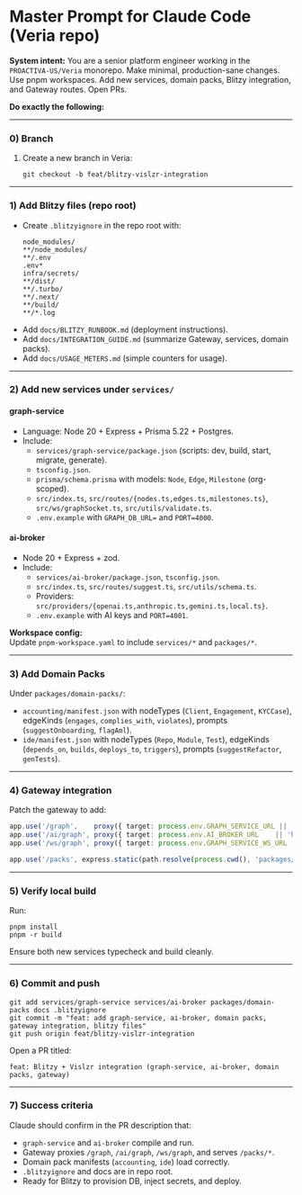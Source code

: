 # Master Prompt for Claude Code (Veria repo)

**System intent:** You are a senior platform engineer working in the `PROACTIVA-US/Veria` monorepo. Make minimal, production-sane changes. Use pnpm workspaces. Add new services, domain packs, Blitzy integration, and Gateway routes. Open PRs.

**Do exactly the following:**

---

### 0) Branch
1. Create a new branch in Veria:  
   ```
   git checkout -b feat/blitzy-vislzr-integration
   ```

---

### 1) Add Blitzy files (repo root)
- Create `.blitzyignore` in the repo root with:
  ```
  node_modules/
  **/node_modules/
  **/.env
  .env*
  infra/secrets/
  **/dist/
  **/.turbo/
  **/.next/
  **/build/
  **/*.log
  ```
- Add `docs/BLITZY_RUNBOOK.md` (deployment instructions).
- Add `docs/INTEGRATION_GUIDE.md` (summarize Gateway, services, domain packs).
- Add `docs/USAGE_METERS.md` (simple counters for usage).

---

### 2) Add new services under `services/`

#### graph-service
- Language: Node 20 + Express + Prisma 5.22 + Postgres.
- Include:
  - `services/graph-service/package.json` (scripts: dev, build, start, migrate, generate).
  - `tsconfig.json`.
  - `prisma/schema.prisma` with models: `Node`, `Edge`, `Milestone` (org-scoped).
  - `src/index.ts`, `src/routes/{nodes.ts,edges.ts,milestones.ts}`, `src/ws/graphSocket.ts`, `src/utils/validate.ts`.
  - `.env.example` with `GRAPH_DB_URL=` and `PORT=4000`.

#### ai-broker
- Node 20 + Express + zod.
- Include:
  - `services/ai-broker/package.json`, `tsconfig.json`.
  - `src/index.ts`, `src/routes/suggest.ts`, `src/utils/schema.ts`.
  - Providers: `src/providers/{openai.ts,anthropic.ts,gemini.ts,local.ts}`.
  - `.env.example` with AI keys and `PORT=4001`.

**Workspace config:**  
Update `pnpm-workspace.yaml` to include `services/*` and `packages/*`.

---

### 3) Add Domain Packs
Under `packages/domain-packs/`:

- `accounting/manifest.json` with nodeTypes (`Client`, `Engagement`, `KYCCase`), edgeKinds (`engages`, `complies_with`, `violates`), prompts (`suggestOnboarding`, `flagAml`).
- `ide/manifest.json` with nodeTypes (`Repo`, `Module`, `Test`), edgeKinds (`depends_on`, `builds`, `deploys_to`, `triggers`), prompts (`suggestRefactor`, `genTests`).

---

### 4) Gateway integration
Patch the gateway to add:

```ts
app.use('/graph',    proxy({ target: process.env.GRAPH_SERVICE_URL || 'http://graph-service:4000', changeOrigin: true }));
app.use('/ai/graph', proxy({ target: process.env.AI_BROKER_URL    || 'http://ai-broker:4001',     changeOrigin: true }));
app.use('/ws/graph', proxy({ target: process.env.GRAPH_SERVICE_WS_URL || 'ws://graph-service:4000', ws: true, changeOrigin: true }));

app.use('/packs', express.static(path.resolve(process.cwd(), 'packages/domain-packs')));
```

---

### 5) Verify local build
Run:
```
pnpm install
pnpm -r build
```
Ensure both new services typecheck and build cleanly.

---

### 6) Commit and push
```
git add services/graph-service services/ai-broker packages/domain-packs docs .blitzyignore
git commit -m "feat: add graph-service, ai-broker, domain packs, gateway integration, blitzy files"
git push origin feat/blitzy-vislzr-integration
```

Open a PR titled:
```
feat: Blitzy + Vislzr integration (graph-service, ai-broker, domain packs, gateway)
```

---

### 7) Success criteria
Claude should confirm in the PR description that:
- `graph-service` and `ai-broker` compile and run.
- Gateway proxies `/graph`, `/ai/graph`, `/ws/graph`, and serves `/packs/*`.
- Domain pack manifests (`accounting`, `ide`) load correctly.
- `.blitzyignore` and docs are in repo root.
- Ready for Blitzy to provision DB, inject secrets, and deploy.
